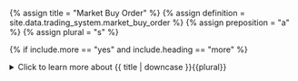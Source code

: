 <!--------------------------------------------- TITLE AND DEFINITION starts -->

{% assign title = "Market Buy Order" %}
{% assign definition = site.data.trading_system.market_buy_order %}
{% assign preposition = "a" %}
{% assign plural = "s" %}

<!--------------------------------------------- TITLE AND DEFINITION ends -->

{% if include.more == "yes" and include.heading == "more" %}
<details class='detailsCollapsible'><summary class='nobr'>Click to learn more about {{ title | downcase }}{{plural}}
</summary>
{% endif %}

{% if include.heading != "" and include.heading != "more" %}
{{include.heading}} {{title}}
{% endif %}

{% if include.icon != "no" %} 

{% if include.table == "yes" and include.icon != "no" %}
<table class='definitionTable'><tr><td>
{% endif %}

<img src='images/icons/nodes/png{{include.icon}}/{{ title | downcase | replace: " ", "-" }}.png' />

{% if include.table == "yes" and include.icon != "no" %}
</td><td>
{% endif %}

{% endif %}

{% if include.definition == "bold" %}
<strong>{{ definition }}</strong>
{% else %}
{% if include.definition != "no" %}
{{ definition }}
{% endif %}
{% endif %}

{% if include.table == "yes" and include.icon != "no" %}
</td></tr></table>
{% endif %}

{% if include.more == "yes" and include.content == "more" and include.heading != "more" %}
<details class='detailsCollapsible'><summary class='nobr'>Click to learn more about {{ title | downcase }}{{plural}}
</summary>
{% endif %}

{% if include.content != "no" %}

<!--------------------------------------------- CONTENT starts -->

Traders usually use market orders when the priority is the certainty of execution over the rate of execution. Depending on the size of the order and the liquidity of the particular market/exchange, market orders may experience more or less slippage.

###### Market Orders' Rate

Users have no control over the rate at which a market order is filled. The exchange fills the order with available bids/asks at the time of execution.

{% include tip.html content="The information below this banner is valid for all types of orders." %}

###### Order Size

As explained in the definition of the execution algorithm, each algorithm is allocated a percentage of the target size defined under the initial targets node.

*The simplified logic for non-coders:*

```algorithmSize = targetSize * percentageOfStageTargetSize / 100```

*The actual code:*

```js
let algorithmSizeInBaseAsset = tradingEngineStage.stageBaseAsset.targetSize.value * executionAlgorithm.config.percentageOfStageTargetSize / 100

let algorithmSizeInQuotedAsset = tradingEngineStage.stageQuotedAsset.targetSize.value * executionAlgorithm.config.percentageOfStageTargetSize / 100
```

Similarly, the size of an order is defined as a percentage of the size that the particular algorithm is allowed to execute *(see the configuration)*. 

*The simplified logic for non-coders:*

```orderSize = algorithmSize * percentageOfAlgorithmSize / 100```

*The actual code:*

```js
tradingEngineOrder.orderBaseAsset.size.value = algorithmSizeInBaseAsset * tradingSystemOrder.config.percentageOfAlgorithmSize / 100
```

Because each execution algorithm may define multiple orders, the typical scenario is that all orders defined within an algorithm add up to 100% of the size allocated to the algorithm. 

However, it is up to the user how to manage this setting, as different hacks may be found to achieve different behaviors.

{% include callout.html type="primary" content="<strong>If orders defined add up to more than 100% of the size allocated to the algorithm, the trading engine does not enforce a cap.</strong>" %}

Pretty much like the user may decide to define the size of orders within an algorithm above or below the 100% mark, the same is true when defining multiple algorithms. In other words, the user may choose to set up algorithms whose combined sizes amount to more or less than 100%.

In cases in which the combined sizes amount to less than 100%, the target size would be partially filled at best. On the other hand, in cases in which the combined sizes amount to more than 100%, then the orders and/or algorithms would compete with each other.

{% include callout.html type="primary" content="<strong>The one validation the trading engine does is to enforce the target size defined under the initial targets node. The target size is treated as a hard cap, so that no position may ever be sized larger than the target.</strong>" %}

If the order size as defined would cause the target size to be breached, then the order size is lowered to match the hard cap.

*The simplified logic for non-coders:*

```js
if   ( targetSize + sizePlaced > targetSize )
     { orderSize = targetSize - sizePlaced }
```

*The actual code:*

```js
if (
     tradingEngineOrder.orderBaseAsset.size.value + tradingEngineStage.stageBaseAsset.sizePlaced.value >
     tradingEngineStage.stageBaseAsset.targetSize.value
   ) {
     tradingEngineOrder.orderBaseAsset.size.value = tradingEngineStage.stageBaseAsset.targetSize.value - tradingEngineStage.stageBaseAsset.sizePlaced.value
   }
```

{% include note.html content="See the order's configuration to learn how to set up the order size." %}

###### Placing and Filling of Orders

The trading engine keeps track of the amounts placed and the amounts filled based on the feedback obtained from the exchange, and makes the information available in the size placed and size filled nodes. The nodes are present in multiple contexts, such as the particular stage (open and close) or the particular order type, and are denominated both in the base asset and quoted asset. You may learn more about how to track the size placed and size filled on the trading engine pages.

###### Closing of Orders

Orders may be closed upon the occurrence of the following two events:

* The exchange reports the order was filled. In such a case, the trading engine closes the order.

* The cancel order event is triggered. This is an event the user may configure with the typical set up of situations and conditions.

###### Spawning Multiple Orders

All of the available types of orders may be configured so that multiple orders may be spawned, one after the other, through the same order definition.

This allows, for example, setting an order for 1% of the size allocated to the algorithm, and have the trading engine spawn one order per execution cycle until the 100% mark is reached. Such a feature may allow many more hacks and is yet another tool that&mdash;combined with the rest&mdash;enables a great deal of control over orders execution.

A new instance of an order may be spawned only under the following  context:

* The previous instance of the order is closed. That is, two instances of the same order may not exist at the same time.

* The size filled at the level of the execution algorithm is within the limit established in the algorithm's configuration.

* The size filled at the level of the stage must be within the target size defined under the initial targets node.

{% include note.html content="See the order's configuration to learn how to configure the parameter affecting this behavior." %}

<!--------------------------------------------- CONTENT ends -->

{% endif %}

{% if include.more == "yes" and include.content != "more" and include.heading != "more" %}
<details class='detailsCollapsible'><summary class='nobr'>Click to learn more about {{ title | downcase }}{{plural}}
</summary>
{% endif %}

{% if include.adding != "" %}

{{include.adding}} Adding {{preposition}} {{title}} Node

<!--------------------------------------------- ADDING starts -->

To add the {{ title | downcase }} node, select *Add Missing Items* on the parent node menu. 

<!--------------------------------------------- ADDING ends -->

{% endif %}

{% if include.configuring != "" %}

{{include.configuring}} Configuring the {{title}}

<!--------------------------------------------- CONFIGURING starts -->

To configure the {{ title | downcase }} node, select *Configure* on the menu. 

```json
{
     "percentageOfAlgorithmSize": 100, 
     "spawnMultipleOrders": false 
}
```

* ```percentageOfAlgorithmSize``` is the definition of how much of the size handled by the algorithm shall be allocated to this particular order. Posible values are real numbers between ```0``` and ```100```, including the extremes. If you set the value to ```0```, the order will not be executed.

* ```spawnMultipleOrders``` is the parameter that indicates whether additional spawned orders are allowed (```true```) or not (```false```).

<!--------------------------------------------- CONFIGURING ends -->

{% endif %}

{% if include.starting != "" %}

{{include.starting}} Starting {{preposition}} {{title}}

<!--------------------------------------------- STARTING starts -->

XXXXXXXXXXXXXXXXXXXXXXXXXXXXXXXXXXXXXXXXXXXXXXXXXXXXXX

<!--------------------------------------------- STARTING ends -->

{% endif %}

{% if include.more == "yes" %}
</details>
{% endif %}